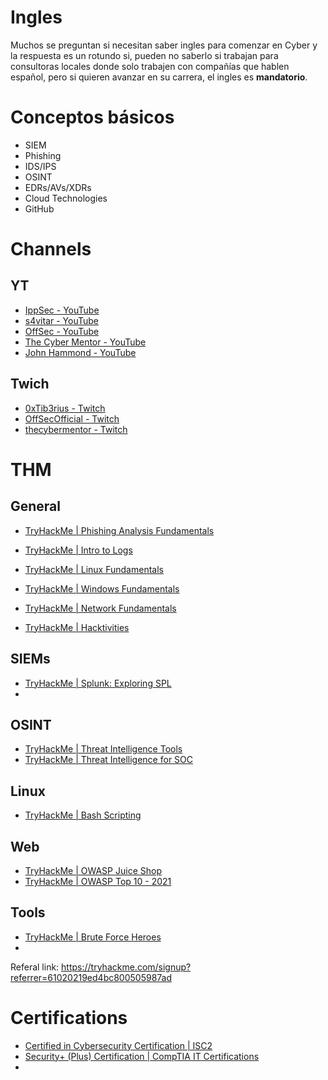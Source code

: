 
# Ingles

Muchos se preguntan si necesitan saber ingles para comenzar en Cyber y la respuesta es un rotundo si, pueden no saberlo si trabajan para consultoras locales donde solo trabajen con compañías que hablen español, pero si quieren avanzar en su carrera, el ingles es **mandatorio**.

# Conceptos básicos

- SIEM
- Phishing
- IDS/IPS
- OSINT
- EDRs/AVs/XDRs
- Cloud Technologies
- GitHub

# Channels

## YT

- [IppSec - YouTube](https://www.youtube.com/@ippsec)
- [s4vitar - YouTube](https://www.youtube.com/@s4vitar)
- [OffSec - YouTube](https://www.youtube.com/@OffSecTraining)
- [The Cyber Mentor - YouTube](https://www.youtube.com/@TCMSecurityAcademy)
- [John Hammond - YouTube](https://www.youtube.com/@_JohnHammond)

## Twich

- [0xTib3rius - Twitch](https://www.twitch.tv/0xtib3rius)
- [OffSecOfficial - Twitch](https://www.twitch.tv/offsecofficial)
- [thecybermentor - Twitch](https://www.twitch.tv/thecybermentor)

# THM

## General

- [TryHackMe | Phishing Analysis Fundamentals](https://tryhackme.com/room/phishingemails1tryoe)
- [TryHackMe | Intro to Logs](https://tryhackme.com/room/introtologs)


- [TryHackMe | Linux Fundamentals](https://tryhackme.com/module/linux-fundamentals)
- [TryHackMe | Windows Fundamentals](https://tryhackme.com/module/windows-fundamentals)
- [TryHackMe | Network Fundamentals](https://tryhackme.com/module/network-fundamentals)
- [TryHackMe | Hacktivities](https://tryhackme.com/hacktivities?tab=search&page=1&free=free&order=most-popular&difficulty=all&type=all)

## SIEMs

- [TryHackMe | Splunk: Exploring SPL](https://tryhackme.com/room/splunkexploringspl)
- 
## OSINT

- [TryHackMe | Threat Intelligence Tools](https://tryhackme.com/room/threatinteltools)
- [TryHackMe | Threat Intelligence for SOC](https://tryhackme.com/room/threatintelligenceforsoc)
## Linux

- [TryHackMe | Bash Scripting](https://tryhackme.com/room/bashscripting)

## Web

- [TryHackMe | OWASP Juice Shop](https://tryhackme.com/room/owaspjuiceshop)
- [TryHackMe | OWASP Top 10 - 2021](https://tryhackme.com/room/owasptop102021)

## Tools
- [TryHackMe | Brute Force Heroes](https://tryhackme.com/room/bruteforceheroes)
- 

Referal link: https://tryhackme.com/signup?referrer=61020219ed4bc800505987ad

# Certifications

- [Certified in Cybersecurity Certification | ISC2](https://www.isc2.org/Certifications/CC)
- [Security+ (Plus) Certification | CompTIA IT Certifications](https://www.comptia.org/certifications/security)
- 